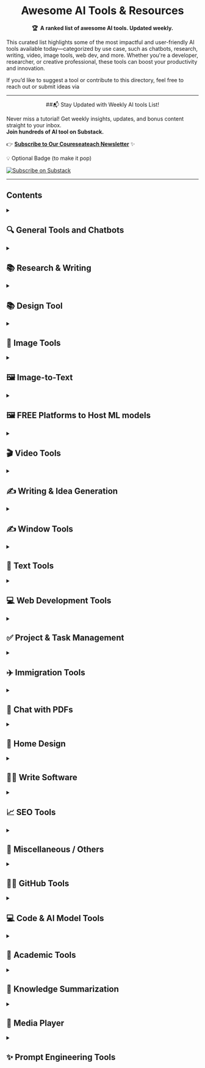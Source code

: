 <!-- markdownlint-disable -->
<h1 align="center">
    Awesome AI Tools & Resources
    <br>
</h1>

<p align="center">
    <strong>🏆&nbsp; A ranked list of awesome AI tools. Updated weekly.</strong>
</p>

This curated list highlights some of the most impactful and user-friendly AI tools available today—categorized by use case, such as chatbots, research, writing, video, image tools, web dev, and more. Whether you're a developer, researcher, or creative professional, these tools can boost your productivity and innovation.

If you’d like to suggest a tool or contribute to this directory, feel free to reach out or submit ideas via

---

<p align="center">
     ##📬 Stay Updated with Weekly AI tools List!

Never miss a tutorial! Get weekly insights, updates, and bonus content straight to your inbox.  
**Join hundreds of AI tool on Substack.**

👉 [**Subscribe to Our Coureseateach Newsletter**](https://substack.com/@coursesteach) ✨

💡 Optional Badge (to make it pop)

[![Subscribe on Substack](https://img.shields.io/badge/Subscribe-Substack-orange?style=for-the-badge&logo=substack)](https://substack.com/@coursesteach)

</p>

---


## Contents

<details> 
<summary> <h2>🔍 General Tools and Chatbots </h2> </summary>

| Title/Link | Description |
|---|---|
| [**Theresanaiforthat**](https://theresanaiforthat.com/) | Directory of AI tools for every possible use case. |
| [**ChatGPT**](https://chat.openai.com/) | Chatbot powered by OpenAI for general and professional use. |
| [**Copilot**](https://copilot.microsoft.com/) | Microsoft's AI assistant integrated across their ecosystem. |
| [**Poe**](https://poe.com/) | Multi-AI platform enabling access to various models. |
| [**Groq**](https://groq.com/) | High-performance inference for LLMs. |
| [**Hugging Face**](https://huggingface.co/) | Hub for AI models, datasets, and ML tools. |
| [**Mistral Chat**](https://chat.mistral.ai/) | Chatbot powered by Mistral models. |
| [**Pi (Inflection AI)**](https://heypi.com/) | Personalized AI chatbot assistant. |
| [**DeepSeek Chat**](https://chat.deepseek.com/) | Open-source chat assistant by DeepSeek. |
| [**Andi Search**](https://andisearch.com/) | AI-powered search engine with conversational answers. |
</details>

<details> 
<summary> <h2>📚 Research & Writing </h2> </summary>

| Title/Link | Description |
|---|---|
| [**Khoj**](https://khoj.dev/) | Open-source research assistant for writers and researchers. |
| [**DeepSeek (Open Source)**](https://github.com/deepseek-ai) | Open-source tools and models from DeepSeek AI. |
| [**Chatbot Arena**](https://chat.lmsys.org/) | Platform to compare LLMs in real-time chat battles. |
| [**✅Writing Tools**](https://chat.lmsys.org/) | Writing Tools is an Apple Intelligence-inspired application for Windows, Linux, and macOS that supercharges your writing with an AI LLM (cloud-based or local).. |
</details>

<details> 
<summary> <h2>📚 Design Tool </h2> </summary>

| Title/Link | Description |
|---|---|
| [**✅Canava Magic Studio**](https://www.canva.com/magic/?msockid=2542a2661bba61a702b4b7c51a616059) | Canva’s AI suite (Magic Write, Magic Design, Magic Edit…)|
</details>


<details> 
<summary> <h2>🎨 Image Tools </h2> </summary>
	
| Title/Link | Description |
|---|---|
| [**✅MimicBrush**](https://mimicbrush.com/) | Edit and mimic styles in images. |
| [**✅Make Me A Zombie**](https://makemeazombie.com/) | Turns your photo into a zombie character. |
| [**✅Canvas**](https://www.canva.com/) | Design and editing platform for images and presentations. |
| [**✅ThisPersonDoesNotExist**](https://thispersondoesnotexist.com/) | AI-generated photorealistic human faces. |
| [**✅Fal.ai**](https://fal.ai/) | AI platform for image transformation and enhancement. |
</details>

<details> 
<summary> <h2>🖼️ Image-to-Text </h2> </summary>
	
| Title/Link | Description |
|---|---|
| [**✅Image-to-Text**](https://www.imagetotext.info/) | Extract text from any image using OCR. |
</details>

<details> 
<summary> <h2>🖼️ FREE Platforms to Host ML models </h2> </summary>
	
| Title/Link | Description |
|---|---|
| [**✅Hugging Face Spaces and Hub**](https://huggingface.co/docs/hub/en/spaces) | lets you deploy model demos or apps with Gradio, Streamlit, or custom Docker.. |
| [**✅Streamlit Community Cloud**](https://streamlit.io/cloud) | Its Community Cloud (formerly Streamlit Sharing) lets you deploy Streamlit (or plain Python) apps directly from a GitHub repo. |
| [**✅Render (Free Web Services)**](https://render.com/docs/free) |Render is a cloud hosting provider (like Heroku) that offers a free tier. You can deploy web services (e.g. a Flask or FastAPI model server) or static sites to Render. |
</details>

<details> 
<summary> <h2>🎬 Video Tools </h2> </summary>

| Title/Link | Description |
|---|---|
| [**Gling.ai**](https://www.gling.ai/) | AI video editing tool for creators. |
| [**Online Video Cutter**](https://online-video-cutter.com/) | Simple video trimming and cutting tool. |
| [**Jitter**](https://jitter.video/) | Motion design tool for animated videos. |
| [**Renderforest**](https://www.renderforest.com/) | Video, logo, and website maker. |
| [**Lumen5**](https://lumen5.com/) | Turn text into video content. |
| [**Kapwing**](https://www.kapwing.com/) | Online video editing and content creation platform. |
| [**Canvas**](https://www.canva.com/) | (Also supports video creation and editing.) |
| [**CapCut**](https://www.capcut.com/) | Free video editor from ByteDance. |
| [**Foreffect**](https://www.foreffect.io/) | AI-generated video edits. |
| [**AIVideoCut**](https://aivideocut.com/) | Automatic video cutting and editing with AI. |
</details>

<details> 
<summary> <h2>✍️ Writing & Idea Generation </h2> </summary>

| Title/Link | Description |
|---|---|
| [**You.com**](https://you.com/) | AI-powered search and writing assistant. |
| [**Video to Blog**](https://www.videotoblog.com/) | Converts video content into written blog posts. |
| [**Perplexity.ai**](https://www.perplexity.ai/) | Research assistant that answers questions with citations. |
</details>

<details> 
<summary> <h2>✍️ Window Tools </h2> </summary>

| Title/Link | Description |
|---|---|
| [**✅Everything**](https://www.voidtools.com/downloads/) | Everything by Voidtools is one of the fastest and most lightweight file search tools for Windows. Here's how to make the best use of it. |
</details>

<details> 
<summary> <h2>📄 Text Tools </h2> </summary>

| Title/Link | Description |
|---|---|
| [**NoteGPT**](https://notegpt.io/) | Take, organize, and summarize notes with AI. |
</details>

<details> 
<summary> <h2>💻 Web Development Tools </h2> </summary>

| Title/Link | Description |
|---|---|
| [**Hex Colors**](https://www.hexcolortool.com/) | Tool for picking and converting color codes. |
</details>

<details> 
<summary> <h2>✅ Project & Task Management </h2> </summary>

| Title/Link | Description |
|---|---|
| [**Dooe**](https://dooe.io/) | AI-powered task management assistant. |
| [**Microsoft Project**](https://www.microsoft.com/en-us/microsoft-365/project/project-management-software) | Project planning and tracking tool. |
| [**SmartSheet**](https://www.smartsheet.com/) | Cloud-based platform for work management. |
</details>

<details> 
<summary> <h2>✈️ Immigration Tools </h2> </summary>

| Title/Link | Description |
|---|---|
| **Schengen Visa Approval Prediction Tool** | Estimate visa approval likelihood (unofficial tools available online). |
| **AI Itinerary & Cover Letter Generator** | Generates travel docs for tourist/business visas. |
</details>

<details> 
<summary> <h2>📄 Chat with PDFs </h2> </summary>

| Title/Link | Description |
|---|---|
| [**Kotaemon**](https://www.kotaemon.com/) | Chat with your documents using AI. |
| [**I am Nelima**](https://iamnelima.com/) | AI assistant for document Q&A. |
</details>

<details> 
<summary> <h2>🏡 Home Design </h2> </summary>

| Title/Link | Description |
|---|---|
| [**HomeDesigns AI**](https://www.homedesigns.ai/) | Generate and visualize home interior ideas with AI. |
</details>

<details> 
<summary> <h2>👨‍💻 Write Software </h2> </summary>

| Title/Link | Description |
|---|---|
| [**Bolt.new**](https://bolt.new/) | Fast way to start writing and deploying code. |
</details>

<details> 
<summary> <h2>📈 SEO Tools </h2> </summary>
	
| Title/Link | Description |
|---|---|
| [**SEOBOT**](https://seobot.com/) | SEO optimization and content tools. |
</details>

<details> 
<summary> <h2>🌟 Miscellaneous / Others </h2> </summary>

| Title/Link | Description |
|---|---|
| [**LifeIsTooShort**](https://lifeistooshort.dev/) | Dev-focused productivity tools and quotes. |
</details>

<details> 
<summary> <h2>🧑‍💻 GitHub Tools</h2> </summary>

| Title/Link | Description |
|---|---|
| [**GitHub Profile README Generator**](https://rahuldkjain.github.io/gh-profile-readme-generator/) | Generate stylish GitHub profile READMEs. |
| [**GitHub Trending**](https://github.com/trending) | Discover trending repositories. |

</details>

<details> 
<summary> <h2>💻 Code & AI Model Tools</h2> </summary>

| Title/Link | Description |
|---|---|
| [**AI Code Convert**](https://aicodeconvert.com/) | Translate code between programming languages. |
| [**Traycer**](https://traycer.dev/) | Real-time code reviews with AI. |
| [**Hugging Face**](https://huggingface.co/) | Model hosting, datasets, and ML pipelines. |
| [**Papers With Code**](https://paperswithcode.com/) | Latest ML papers with linked code. |
</details>

<details> 
<summary> <h2>📝 Academic Tools</h2> </summary>

| Title/Link | Description |
|---|---|
| [**✅1-Highlight This**](https://highlightthis.net/) | Highlights specific words or phrases on webpages. |
| [**✅2- Google Meet Attendance List**](https://chromewebstore.google.com/detail/google-meet-attendance-li/appcnhiefcidclcdjeahgklghghihfok?hl=en) | Easiest way to save the attendance list for your meetings or lectures |
| [**✅3- Meet Attendance Tracker**](https://chromewebstore.google.com/detail/meet-attendance-tracker/ldjjokmalaidehbgbifihdfdondjgfha?utm_source=item-share-c) | The most accurate and reliable chrome extension to track attendance in Google Meet™ with just a single click ! |
</details>

<details> 
<summary> <h2>🧠 Knowledge Summarization</h2> </summary>
	
| Title/Link | Description |
|---|---|
| [**Notebook LM**](https://notebooklm.google.com/) | Summarize PDFs, websites, videos with AI. |
| [**Napkin**](https://napkin.one/) | Visual thinking tool to turn ideas into diagrams. |
</details>

<details> 
<summary> <h2>🎵 Media Player</h2> </summary>

| Title/Link | Description |
|---|---|
| [**LL Player**](https://llplayer.io/) | Media player with real-time translation and subtitles. |
</details>

<details> 
<summary> <h2>✨ Prompt Engineering Tools</h2> </summary>

| Title/Link | Description |
|---|---|
| [**Prompt Refiner**](https://promptrefiner.ai/) | Optimizes rough ideas into high-quality prompts. |
</details>

   
